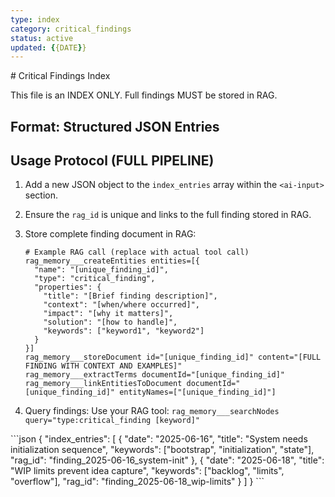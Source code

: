 ```yaml
---
type: index
category: critical_findings
status: active
updated: {{DATE}}
---
```

<never-edit-these-rules>
# Critical Findings Index

This file is an INDEX ONLY. Full findings MUST be stored in RAG.

## Format: Structured JSON Entries

## Usage Protocol (FULL PIPELINE)
1. Add a new JSON object to the `index_entries` array within the `<ai-input>` section.
2. Ensure the `rag_id` is unique and links to the full finding stored in RAG.
3. Store complete finding document in RAG:
   ```
   # Example RAG call (replace with actual tool call)
   rag_memory___createEntities entities=[{
     "name": "[unique_finding_id]",
     "type": "critical_finding",
     "properties": {
       "title": "[Brief finding description]",
       "context": "[when/where occurred]",
       "impact": "[why it matters]",
       "solution": "[how to handle]",
       "keywords": ["keyword1", "keyword2"]
     }
   }]
   rag_memory___storeDocument id="[unique_finding_id]" content="[FULL FINDING WITH CONTEXT AND EXAMPLES]"
   rag_memory___extractTerms documentId="[unique_finding_id]"
   rag_memory___linkEntitiesToDocument documentId="[unique_finding_id]" entityNames=["[unique_finding_id]"]
   ```

4. Query findings: Use your RAG tool: `rag_memory___searchNodes query="type:critical_finding [keyword]"`
</never-edit-these-rules>

<ai-input>
```json
{
  "index_entries": [
    {
      "date": "2025-06-16",
      "title": "System needs initialization sequence",
      "keywords": ["bootstrap", "initialization", "state"],
      "rag_id": "finding_2025-06-16_system-init"
    },
    {
      "date": "2025-06-18",
      "title": "WIP limits prevent idea capture",
      "keywords": ["backlog", "limits", "overflow"],
      "rag_id": "finding_2025-06-18_wip-limits"
    }
  ]
}
```
</ai-input>